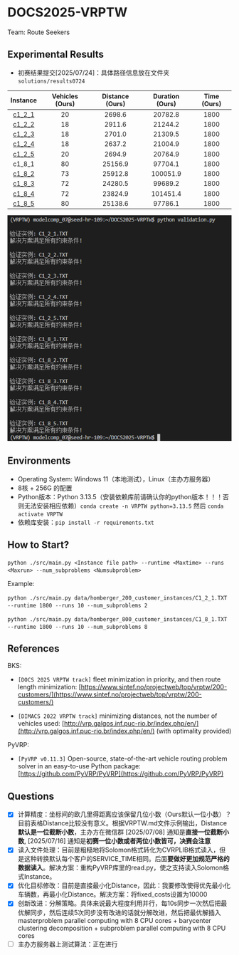 # DOCS2025-VRPTW

Team: Route Seekers

## Experimental Results

<!--

- 200-customer Instances [2025/06/19]

|                           Instance                           | Vehicles (Ours) | Distance (Ours) | Time (Ours) | Vehicles | Distance | Time | Reference | Date      | Comment                       |
| :----------------------------------------------------------: | :-------------: | :-------------: | :---------: | :------: | :------: | :--: | --------- | --------- | ----------------------------- |
| [c1_2_1](https://www.sintef.no/contentassets/67388a7eea5c43cca4f52312c0688142/c1_2_1.txt) |     **20**      |     2698.6      |     30      |  **20**  | 2704.57  |      | GH        | 2001      | Detailed solution by SAM::OPT |
| [c1_2_2](https://www.sintef.no/contentassets/67388a7eea5c43cca4f52312c0688142/c1_2_2.18_2917.89.txt) |       20        |     2694.3      |     30      |  **18**  | 2917.89  |      | BVH       | 2001      | Detailed solution by SCR      |
| [c1_2_3](https://www.sintef.no/contentassets/67388a7eea5c43cca4f52312c0688142/c1_2_4.18_2643.31.txt) |       20        |     2675.8      |     30      |  **18**  | 2707.35  |      | BSJ2      | 20-sep-07 | Detailed solution by SCR      |
| [c1_2_4](https://www.sintef.no/contentassets/67388a7eea5c43cca4f52312c0688142/c1_2_4.18_2643.31.txt) |       19        |     2627.2      |     30      |  **18**  | 2643.31  |      | BSJ2      | 20-sep-07 | Detailed solution by SCR      |
| [c1_2_5](https://www.sintef.no/contentassets/67388a7eea5c43cca4f52312c0688142/c1_2_5.txt) |     **20**      |     2694.9      |     30      |  **20**  | 2702.05  |      | GH        | 2001      | Detailed solution by SAM::OPT |

- 800-customer Instances [2025/06/19]

|                           Instance                           | Vehicles (Ours) | Distance (Ours) | Time (Ours) | Vehicles | Distance | Time | Reference | Date                                                         |
| :----------------------------------------------------------: | :-------------: | :-------------: | :---------: | :------: | :------: | :--: | --------- | ------------------------------------------------------------ |
|                            c1_8_1                            |     **80**      |     25156.9     |     30      |  **80**  | 25030.36 |      | M         | 2002. There are questions whether the solution is valid, several authors report [80/25184.38](https://www.sintef.no/contentassets/7951fb4f7ba04b7580ddcd23bd532cc1/c1_8_1.25184.38.sintef.txt) |
| [c1_8_2](https://www.sintef.no/contentassets/7951fb4f7ba04b7580ddcd23bd532cc1/c1_8_2-72-26540.53.txt) |       79        |     25069.3     |     30      |  **72**  | 26540.53 |      | CAINIAO   | Feb-19                                                       |
| [c1_8_3](https://www.sintef.no/contentassets/7951fb4f7ba04b7580ddcd23bd532cc1/c1_8_3.72_24242.49.txt) |       76        |     24890.5     |     30      |  **72**  | 24242.49 |      | SCR       | Oct-18                                                       |
| [c1_8_4](https://www.sintef.no/contentassets/7951fb4f7ba04b7580ddcd23bd532cc1/c1_8_4-23824-17-sintef.txt) |       73        |     24248.8     |     30      |  **72**  | 23824.17 |      | Q         | 28-oct-14                                                    |
| [c1_8_5](https://www.sintef.no/contentassets/7951fb4f7ba04b7580ddcd23bd532cc1/c1_8_5.25166.28.sintef.txt) |     **80**      |     25144.2     |     30      |  **80**  | 25166.28 |      | RP        | 25-feb-05                                                    |

Note: time in seconds.

- Improved Results: fleet minimization in priority, and then route length minimization [2025/06/28]

|                           Instance                           | Vehicles (Ours) | Distance (Ours) | Time (Ours) |
| :----------------------------------------------------------: | :-------------: | :-------------: | :---------: |
| [c1_2_1](https://www.sintef.no/contentassets/67388a7eea5c43cca4f52312c0688142/c1_2_1.txt) |     **20**      |   **2704.56**   |     100     |
| [c1_2_2](https://www.sintef.no/contentassets/67388a7eea5c43cca4f52312c0688142/c1_2_2.18_2917.89.txt) |     **18**      |   **2917.89**   |     200     |
| [c1_2_3](https://www.sintef.no/contentassets/67388a7eea5c43cca4f52312c0688142/c1_2_4.18_2643.31.txt) |     **18**      |   **2707.34**   |    1800     |
| [c1_2_4](https://www.sintef.no/contentassets/67388a7eea5c43cca4f52312c0688142/c1_2_4.18_2643.31.txt) |     **18**      |     2644.59     |    1800     |
| [c1_2_5](https://www.sintef.no/contentassets/67388a7eea5c43cca4f52312c0688142/c1_2_5.txt) |     **20**      |   **2702.04**   |    1800     |
|                            c1_8_1                            |     **80**      |  **25184.34**   |    1800     |
| [c1_8_2](https://www.sintef.no/contentassets/7951fb4f7ba04b7580ddcd23bd532cc1/c1_8_2-72-26540.53.txt) |       75        |    25244.51     |    1800     |
| [c1_8_3](https://www.sintef.no/contentassets/7951fb4f7ba04b7580ddcd23bd532cc1/c1_8_3.72_24242.49.txt) |       73        |    24460.69     |    1800     |
| [c1_8_4](https://www.sintef.no/contentassets/7951fb4f7ba04b7580ddcd23bd532cc1/c1_8_4-23824-17-sintef.txt) |     **72**      |    24036.50     |    1800     |
| [c1_8_5](https://www.sintef.no/contentassets/7951fb4f7ba04b7580ddcd23bd532cc1/c1_8_5.25166.28.sintef.txt) |     **80**      |  **25166.23**   |    1800     |



- Improved Results: parallel computing with 8 CPU cores, larger coefficient with respect to # of vehihle  + 1 run [2025/06/29]

|                           Instance                           | Vehicles (Ours) | Distance (Ours) | Time (Ours) |
| :----------------------------------------------------------: | :-------------: | :-------------: | :---------: |
| [c1_2_1](https://www.sintef.no/contentassets/67388a7eea5c43cca4f52312c0688142/c1_2_1.txt) |                 |                 |             |
| [c1_2_2](https://www.sintef.no/contentassets/67388a7eea5c43cca4f52312c0688142/c1_2_2.18_2917.89.txt) |                 |                 |             |
| [c1_2_3](https://www.sintef.no/contentassets/67388a7eea5c43cca4f52312c0688142/c1_2_4.18_2643.31.txt) |                 |                 |             |
| [c1_2_4](https://www.sintef.no/contentassets/67388a7eea5c43cca4f52312c0688142/c1_2_4.18_2643.31.txt) |     **18**      |     2643.63     |    1800     |
| [c1_2_5](https://www.sintef.no/contentassets/67388a7eea5c43cca4f52312c0688142/c1_2_5.txt) |                 |                 |             |
|                            c1_8_1                            |     **80**      |  **25184.34**   |    1800     |
| [c1_8_2](https://www.sintef.no/contentassets/7951fb4f7ba04b7580ddcd23bd532cc1/c1_8_2-72-26540.53.txt) |       74        |    25887.84     |    1800     |
| [c1_8_3](https://www.sintef.no/contentassets/7951fb4f7ba04b7580ddcd23bd532cc1/c1_8_3.72_24242.49.txt) |     **72**      |    24846.55     |    1800     |
| [c1_8_4](https://www.sintef.no/contentassets/7951fb4f7ba04b7580ddcd23bd532cc1/c1_8_4-23824-17-sintef.txt) |     **72**      |    24397.92     |    1800     |
| [c1_8_5](https://www.sintef.no/contentassets/7951fb4f7ba04b7580ddcd23bd532cc1/c1_8_5.25166.28.sintef.txt) |                 |                 |             |



- Improved Results: HGS parallel computing with 8 CPU cores + 10 run [2025/07/03]

|                           Instance                           | Vehicles (Ours) | Distance (Ours) | $\bar{\text{Vehicles}}$(Ours) | $\bar{\text{Distance}}$(Ours) | Time (Ours) |
| :----------------------------------------------------------: | :-------------: | :-------------: | :---------------------------: | :---------------------------: | :---------: |
| [c1_2_1](https://www.sintef.no/contentassets/67388a7eea5c43cca4f52312c0688142/c1_2_1.txt) |                 |                 |                               |                               |             |
| [c1_2_2](https://www.sintef.no/contentassets/67388a7eea5c43cca4f52312c0688142/c1_2_2.18_2917.89.txt) |                 |                 |                               |                               |             |
| [c1_2_3](https://www.sintef.no/contentassets/67388a7eea5c43cca4f52312c0688142/c1_2_4.18_2643.31.txt) |                 |                 |                               |                               |             |
| [c1_2_4](https://www.sintef.no/contentassets/67388a7eea5c43cca4f52312c0688142/c1_2_4.18_2643.31.txt) |                 |                 |                               |                               |             |
| [c1_2_5](https://www.sintef.no/contentassets/67388a7eea5c43cca4f52312c0688142/c1_2_5.txt) |                 |                 |                               |                               |             |
|                            c1_8_1                            |                 |                 |                               |                               |             |
| [c1_8_2](https://www.sintef.no/contentassets/7951fb4f7ba04b7580ddcd23bd532cc1/c1_8_2-72-26540.53.txt) |       74        |    25611.74     |       74.00 $\pm$ 0.00        |     25766.61 $\pm$ 111.68     |    1800     |
| [c1_8_3](https://www.sintef.no/contentassets/7951fb4f7ba04b7580ddcd23bd532cc1/c1_8_3.72_24242.49.txt) |       72        |    24846.55     |       72.00 $\pm$ 0.00        |     25002.85 $\pm$ 82.55      |    1800     |
| [c1_8_4](https://www.sintef.no/contentassets/7951fb4f7ba04b7580ddcd23bd532cc1/c1_8_4-23824-17-sintef.txt) |       72        |    24545.69     |       72.00 $\pm$ 0.00        |     24712.05 $\pm$ 139.53     |    1800     |
| [c1_8_5](https://www.sintef.no/contentassets/7951fb4f7ba04b7580ddcd23bd532cc1/c1_8_5.25166.28.sintef.txt) |                 |                 |                               |                               |             |



- Improved Results: HGS + barycenter clustering decomposition + subproblem parallel computing with 8 CPU cores + 10 run [2025/07/01]

|                           Instance                           | Vehicles (Ours) | Distance (Ours) | $\bar{\text{Vehicles}}$(Ours) | $\bar{\text{Distance}}$(Ours) | Time (Ours) |
| :----------------------------------------------------------: | :-------------: | :-------------: | :---------------------------: | :---------------------------: | :---------: |
| [c1_2_1](https://www.sintef.no/contentassets/67388a7eea5c43cca4f52312c0688142/c1_2_1.txt) |                 |                 |                               |                               |             |
| [c1_2_2](https://www.sintef.no/contentassets/67388a7eea5c43cca4f52312c0688142/c1_2_2.18_2917.89.txt) |                 |                 |                               |                               |             |
| [c1_2_3](https://www.sintef.no/contentassets/67388a7eea5c43cca4f52312c0688142/c1_2_4.18_2643.31.txt) |                 |                 |                               |                               |             |
| [c1_2_4](https://www.sintef.no/contentassets/67388a7eea5c43cca4f52312c0688142/c1_2_4.18_2643.31.txt) |                 |                 |                               |                               |             |
| [c1_2_5](https://www.sintef.no/contentassets/67388a7eea5c43cca4f52312c0688142/c1_2_5.txt) |                 |                 |                               |                               |             |
|                            c1_8_1                            |                 |                 |                               |                               |             |
| [c1_8_2](https://www.sintef.no/contentassets/7951fb4f7ba04b7580ddcd23bd532cc1/c1_8_2-72-26540.53.txt) |       74        |    25689.95     |       74.70 $\pm$ 0.48        |     25471.72 $\pm$ 276.77     |    1800     |
| [c1_8_3](https://www.sintef.no/contentassets/7951fb4f7ba04b7580ddcd23bd532cc1/c1_8_3.72_24242.49.txt) |       72        |    24474.38     |       72.00 $\pm$ 0.00        |     24546.45 $\pm$ 65.27      |    1800     |
| [c1_8_4](https://www.sintef.no/contentassets/7951fb4f7ba04b7580ddcd23bd532cc1/c1_8_4-23824-17-sintef.txt) |       72        |    23990.70     |       72.00 $\pm$ 0.00        |     24252.49 $\pm$ 232.85     |    1800     |
| [c1_8_5](https://www.sintef.no/contentassets/7951fb4f7ba04b7580ddcd23bd532cc1/c1_8_5.25166.28.sintef.txt) |                 |                 |                               |                               |             |

-->

- 初赛结果提交[2025/07/24]：具体路径信息放在文件夹 `solutions/results0724`

|                           Instance                           | Vehicles (Ours) | Distance (Ours) | Duration (Ours) | Time (Ours) |
| :----------------------------------------------------------: | :-------------: | :-------------: | :-------------: | :---------: |
| [c1_2_1](https://www.sintef.no/contentassets/67388a7eea5c43cca4f52312c0688142/c1_2_1.txt) |       20        |     2698.6      |     20782.8     |    1800     |
| [c1_2_2](https://www.sintef.no/contentassets/67388a7eea5c43cca4f52312c0688142/c1_2_2.18_2917.89.txt) |       18        |     2911.6      |     21244.2     |    1800     |
| [c1_2_3](https://www.sintef.no/contentassets/67388a7eea5c43cca4f52312c0688142/c1_2_4.18_2643.31.txt) |       18        |     2701.0      |     21309.5     |    1800     |
| [c1_2_4](https://www.sintef.no/contentassets/67388a7eea5c43cca4f52312c0688142/c1_2_4.18_2643.31.txt) |       18        |     2637.2      |     21004.9     |    1800     |
| [c1_2_5](https://www.sintef.no/contentassets/67388a7eea5c43cca4f52312c0688142/c1_2_5.txt) |       20        |     2694.9      |     20764.9     |    1800     |
|                            c1_8_1                            |       80        |     25156.9     |     97704.1     |    1800     |
| [c1_8_2](https://www.sintef.no/contentassets/7951fb4f7ba04b7580ddcd23bd532cc1/c1_8_2-72-26540.53.txt) |       73        |     25912.8     |     100051.9     |    1800     |
| [c1_8_3](https://www.sintef.no/contentassets/7951fb4f7ba04b7580ddcd23bd532cc1/c1_8_3.72_24242.49.txt) |       72        |     24280.5     |     99689.2     |    1800     |
| [c1_8_4](https://www.sintef.no/contentassets/7951fb4f7ba04b7580ddcd23bd532cc1/c1_8_4-23824-17-sintef.txt) |       72        |     23824.9     |    101451.4     |    1800     |
| [c1_8_5](https://www.sintef.no/contentassets/7951fb4f7ba04b7580ddcd23bd532cc1/c1_8_5.25166.28.sintef.txt) |       80        |     25138.6     |     97786.1     |    1800     |

![初赛验证结果](./images/validation.png)

## Environments

- Operating System: Windows 11（本地测试），Linux（主办方服务器）
- 8核 + 256G 的配置
- Python版本：Python 3.13.5（安装依赖库前请确认你的python版本！！！否则无法安装相应依赖）`conda create -n VRPTW python=3.13.5` 然后 `conda activate VRPTW`
- 依赖库安装：`pip install -r requirements.txt`



## How to Start?

`python ./src/main.py <Instance file path> --runtime <Maxtime> --runs <Maxrun> --num_subproblems <Numsubproblem>`

Example:

`python ./src/main.py data/homberger_200_customer_instances/C1_2_1.TXT --runtime 1800 --runs 10 --num_subproblems 2`

`python ./src/main.py data/homberger_800_customer_instances/C1_8_1.TXT --runtime 1800 --runs 10 --num_subproblems 8`

## References

BKS:

- `[DOCS 2025 VRPTW track]` fleet minimization in priority, and then route length minimization: [https://www.sintef.no/projectweb/top/vrptw/200-customers/](https://www.sintef.no/projectweb/top/vrptw/200-customers/)

- `[DIMACS 2022 VRPTW track]` minimizing distances, not the number of vehicles used: [http://vrp.galgos.inf.puc-rio.br/index.php/en/](http://vrp.galgos.inf.puc-rio.br/index.php/en/) (with optimality provided)

PyVRP:

- `[PyVRP v0.11.3]` Open-source, state-of-the-art vehicle routing problem solver in an easy-to-use Python package: [https://github.com/PyVRP/PyVRP](https://github.com/PyVRP/PyVRP)



## Questions

- [x] 计算精度：坐标间的欧几里得距离应该保留几位小数（Ours默认一位小数）？目前表格Distance比较没有意义。根据VRPTW.md文件示例输出，Distance**默认是一位截断小数**，主办方在微信群 [2025/07/08] 通知是**直接一位截断小数**, [2025/07/16] 通知是**初赛一位小数或者两位小数皆可，决赛会注意**
- [x] 读入文件处理：目前是粗糙地将Solomon格式转化为CVRPLIB格式读入，但是这种转换默认每个客户的SERVICE_TIME相同。后面**要做好更加规范严格的数据读入**。解决方案：重构PyVRP库里的read.py，使之支持读入Solomon格式Instance。
- [x] 优化目标修改：目前是直接最小化Distance，因此：我要修改使得优先最小化车辆数，再最小化Distance。解决方案：将fixed_costs设置为10000
- [x] 创新改进：分解策略。具体来说最大程度利用并行，每10s同步一次然后把最优解同步，然后连续5次同步没有改进的话就分解改进，然后把最优解插入 masterproblem parallel computing with 8 CPU cores + barycenter clustering decomposition + subproblem parallel computing with 8 CPU cores 
- [ ] 主办方服务器上测试算法：正在进行

